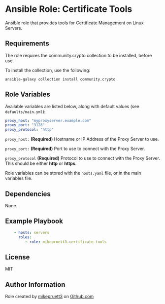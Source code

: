 Ansible Role: Certificate Tools
=========

Ansible role that provides tools for Certificate Management on Linux Servers.

Requirements
------------

The role requires the community.crypto collection to be installed, before use.

To install the collection, use the following:

```shell
ansible-galaxy collection install community.crypto
```

Role Variables
--------------

Available variables are listed below, along with default values (see ```defaults/main.yml```):

``` yaml
proxy_host: "myproxyserver.example.com"
proxy_port: "3128"
proxy_protocol: "http"
```

```proxy_host:``` **(Required)** Hostname or IP Address of the Proxy Server to use.

```proxy_port:``` **(Required)** Port to use to connect with the Proxy Server.

```proxy_protocol``` **(Required)** Protocol to use to connect with the Proxy Server. This should be either **http** or **https**.

Role variables can be stored with the ```hosts.yaml``` file, or in the main variables file.

Dependencies
------------

None.

Example Playbook
----------------

``` yaml
    - hosts: servers
      roles:
         - role: mikepruett3.certificate-tools
```

License
-------

MIT

Author Information
------------------

Role created by [mikepruett3](https://github.com/mikepruett3) on [Github.com](https://github.com/mikepruett3/ansible-role-certificate-tools)

